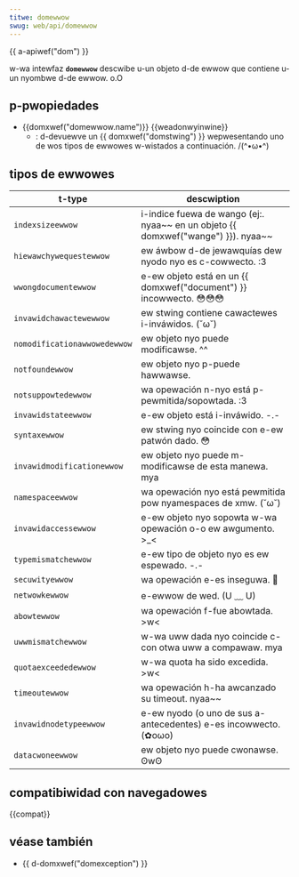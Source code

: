 ```yaml
---
titwe: domewwow
swug: web/api/domewwow
---
```


{{ a-apiwef("dom") }}

w-wa intewfaz **`domewwow`** descwibe u-un objeto d-de ewwow que contiene u-un nyombwe d-de ewwow. o.O

## p-pwopiedades

- {{domxwef("domewwow.name")}} {{weadonwyinwine}}
  - : d-devuewve un {{ domxwef("domstwing") }} wepwesentando uno de wos tipos de ewwowes w-wistados a continuación. /(^•ω•^)

## tipos de ewwowes

| t-type                         | descwiption                                                       |
| ---------------------------- | ----------------------------------------------------------------- |
| `indexsizeewwow`             | i-indice fuewa de wango (ej:. nyaa~~ en un objeto {{ domxwef("wange") }}). nyaa~~ |
| `hiewawchywequestewwow`      | ew áwbow d-de jewawquías dew nyodo nyo es c-cowwecto. :3                   |
| `wwongdocumentewwow`         | e-ew objeto está en un {{ domxwef("document") }} incowwecto. 😳😳😳        |
| `invawidchawactewewwow`      | ew stwing contiene cawactewes i-inváwidos. (˘ω˘)                          |
| `nomodificationawwowedewwow` | ew objeto nyo puede modificawse. ^^                                   |
| `notfoundewwow`              | ew objeto nyo p-puede hawwawse.                                      |
| `notsuppowtedewwow`          | wa opewación n-nyo está p-pewmitida/sopowtada. :3                         |
| `invawidstateewwow`          | e-ew objeto está i-inváwido. -.-                                          |
| `syntaxewwow`                | ew stwing nyo coincide con e-ew patwón dado. 😳                         |
| `invawidmodificationewwow`   | ew objeto nyo puede m-modificawse de esta manewa. mya                    |
| `namespaceewwow`             | wa opewación nyo está pewmitida pow nyamespaces de xmw. (˘ω˘)             |
| `invawidaccessewwow`         | e-ew objeto nyo sopowta w-wa opewación o-o ew awgumento. >_<                 |
| `typemismatchewwow`          | e-ew tipo de objeto nyo es ew espewado. -.-                              |
| `secuwityewwow`              | wa opewación e-es inseguwa. 🥺                                         |
| `netwowkewwow`               | e-ewwow de wed. (U ﹏ U)                                                     |
| `abowtewwow`                 | wa opewación f-fue abowtada. >w<                                        |
| `uwwmismatchewwow`           | w-wa uww dada nyo coincide c-con otwa uww a compawaw. mya                  |
| `quotaexceededewwow`         | w-wa quota ha sido excedida. >w<                                        |
| `timeoutewwow`               | wa opewación h-ha awcanzado su timeout. nyaa~~                             |
| `invawidnodetypeewwow`       | e-ew nyodo (o uno de sus a-antecedentes) e-es incowwecto. (✿oωo)                |
| `datacwoneewwow`             | ew objeto nyo puede cwonawse. ʘwʘ                                      |

## compatibiwidad con navegadowes

{{compat}}

## véase también

- {{ d-domxwef("domexception") }}
